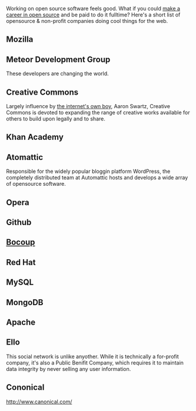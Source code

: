 Working on open source software feels good. What if you could [make a career in open source](https://www.youtube.com/watch?v=O2tvsY3yUqY) and be paid to do it fulltime? Here's a short list of opensource & non-profit companies doing cool things for the web.

## Mozilla

## Meteor Development Group

These developers are changing the world.

## Creative Commons

Largely influence by [the internet's own boy](https://www.youtube.com/watch?v=vXr-2hwTk58), Aaron Swartz, Creative Commons is devoted to expanding the range of creative works available for others to build upon legally and to share.


## Khan Academy

## Atomattic
Responsible for the widely popular bloggin platform WordPress, the completely distributed team at Automattic hosts and develops a wide array of opensource software.

## Opera

## Github

## [Bocoup](bocoup.com)

## Red Hat

## MySQL

## MongoDB

## Apache

## Ello

This social network is unlike anyother. While it is technically a for-profit company, it's also a Public Benifit Company, which requires it to maintain data integrity by never selling any user information.

## Cononical

http://www.canonical.com/
